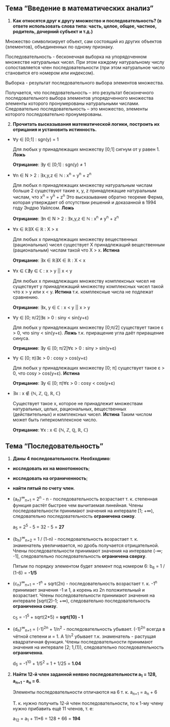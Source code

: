 ## Тема “Введение в математических анализ”

1. **Как относятся друг к другу множество и последовательность? (в ответе использовать слова типа: часть, целое, общее, частное, родитель, дочерний субъект и т.д.)**

 Множество символизирует объект, сам состоящий из других объектов (элементов), объединенных по одному признаку.

Последовательность - бесконечная выборка на упорядоченном множестве натуральных чисел. При этом каждому натуральному числу сопоставляется член последовательности (при этом натуральное число становится его номером или индексом).

Выборка - результат последовательного выбора элементов множества.

Получается, что последовательность – это результат бесконечного последовательного выбора элементов упорядоченного множества элементы которого пронумерованы натуральными числами. Следовательно последовательность – это множество, элементы которого последовательно пронумерованы. 



2. **Прочитать высказывания математической логики, построить их отрицания и установить истинность.**

- ∀y ∈ [0;1] : sgn(y) = 1

  Для любых y принадлежащих множеству [0;1] сигнум от y равен 1. **Ложь**

  **Отрицание**: ∃y ∈ [0;1] : sgn(y) ≠ 1

  

- ∀n ∈ N > 2 : ∃x,y,z ∈ ℕ : x<sup>n</sup> = y<sup>n</sup> + z<sup>n</sup>
  
  Для любых n принадлежащих множеству натуральным числам больше 2 существуют такие x, y, z принадлежащие натуральным числам, что x<sup>n</sup> = y<sup>n</sup> + z<sup>n</sup>  Это высказывание обратно теореме Ферма, которая утверждает  об отсутствии решений и доказанной в 1994 году Эндрю Уайлсом. **Ложь**

  **Отрицание**: ∃n ∈ N > 2 : ∃x,y,z ∈ ℕ : x<sup>n</sup> ≠ y<sup>n</sup> + z<sup>n</sup> 

  
  
- ∀x ∈ ℝ∃X ∈ ℝ : X > x
  
  Для любых x принадлежащих множеству вещественных (рациональных) чисел существует X  принадлежащий вещественным (рациональным) числам такой что X > x. **Истина**

  **Отрицание**: ∃x ∈ ℝ∃X ∈ ℝ : X < x

  
  
- ∀x ∈ ℂ∄y ∈ ℂ : x > y || x < y

  Для любых x принадлежащих множеству комплексных чисел не существует y принадлежащий множеству комплексных чисел такой что x > y или x < y. **Истина** т.к. комплексные числа не подлежат сравнению.

  **Отрицание**: ∃x, y ∈ ℂ : x < y || x > y

- ∀y ∈ [0; π/2]∃ε > 0 : siny < sin(y+ε)

  Для любых y принадлежащих множеству [0;π/2] существует такое ε > 0, что siny < sin(y+ε). **Ложь** т.к. приращение угла даёт приращение синуса.

  **Отрицание**: ∃y ∈ [0; π/2]∀ε > 0 : siny > sin(y+ε)

  

- ∀y ∈ [0; π)∃ε > 0 : cosy > cos(y+ε)

  Для любых y принадлежащих множеству [0; π] существует такое ε > 0, что cosy > cos(y+ε). **Истина**

  **Отрицание**: ∃y ∈ [0; π)∀ε > 0 : cosy < cos(y+ε)

  

- ∃x : x ∉ {ℕ, ℤ, ℚ, ℝ, ℂ}

  Существует такое x, которое не принадлежит множествам натуральных, целых, рациональных, вещественных (действительных) и комплексных чисел. **Истина** Таким числом может быть гиперкомплексное число.

  **Отрицание**: ∀x : x ∈ {ℕ, ℤ, ℚ, ℝ, ℂ}

  

## Тема “Последовательность”

1. **Даны 4 последовательности. Необходимо**:

 - **исследовать их на монотонность**; 
 - **исследовать на ограниченность**;
 - **найти пятый по счету член**.


  - {a<sub>n</sub>}<sup>∞</sup><sub>n=1</sub> = 2<sup>n</sup> - n   -  последовательность возрастает т. к. степенная функция растёт быстрее чем вычитаемая линейная. Члены последовательности принимают значения на интервале [1; +∞), следовательно последовательность **ограничена снизу**.
	
	 a<sub>5</sub> = 2<sup>5</sup> - 5 = 32 - 5 = **27**

  - {b<sub>n</sub>}<sup>∞</sup><sub>n=2</sub> = 1 / (1-n)   -  последовательность возрастает т. к. знаменатель увеличивается, но дробь получается отрицательной. Члены последовательности принимают значения на интервале (-∞; -1], следовательно последовательность **ограничена сверху**.

     Пятым по порядку элементом будет элемент под номером 6: b<sub>6</sub> = 1 / (1-6) = **-1/5**

  - {c<sub>n</sub>}<sup>∞</sup><sub>n=1</sub> = -1<sup>n</sup> +  sqrt(2n)  - последовательность возрастает т. к.  -1<sup>n</sup> принимает значения -1 и 1, а корень из 2n положительный и возрастает. Члены последовательности принимают значения на интервале [sqrt(2)-1; +∞), следовательно последовательность **ограниченна снизу**.

     c<sub>5</sub> = -1<sup>5</sup> + sqrt(2*5) = **sqrt(10) - 1**

  - {d<sub>n</sub>}<sup>∞</sup><sub>n=1</sub> = (-1)<sup>2n</sup> + 1/n<sup>2</sup>   - последовательность убывает. (-1)<sup>2n</sup> всегда в чётной степени и = 1. А 1/n<sup>2</sup> убывает т.к. знаменатель - растущая квадратичная функция. Члены последовательности принимают значения на интервале [2; 1,(1)), следовательно последовательность **ограниченна**.

     d<sub>5</sub> = -1<sup>10</sup> + 1/5<sup>2</sup> = 1 + 1/25 = **1.04**
     
     

2. **Найти 12-й член заданной неявно последовательности a<sub>1</sub> = 128, a<sub>n+1</sub> - a<sub>n</sub> = 6**.

   Элементы последовательности отличаются на 6 т. к. a<sub>n+1</sub> = a<sub>n</sub> + 6

   Т. к. нужно получить 12-й член последовательности, то к 1-му члену нужно прибавить ещё 11 членов, т. е:

   a<sub>12</sub> = a<sub>1</sub> + 11*6 = 128 + 66 = **194**

